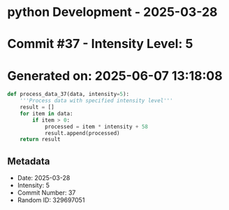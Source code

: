 ﻿# python Development - 2025-03-28
# Commit #37 - Intensity Level: 5
# Generated on: 2025-06-07 13:18:08
```python
def process_data_37(data, intensity=5):
    '''Process data with specified intensity level'''
    result = []
    for item in data:
        if item > 0:
            processed = item * intensity + 58
            result.append(processed)
    return result
```
## Metadata
- Date: 2025-03-28
- Intensity: 5
- Commit Number: 37
- Random ID: 329697051
